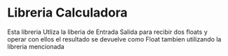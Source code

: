 # Libreria Calculadora

Esta libreria Utliza la liberia de Entrada Salida para recibir dos floats y operar con ellos
el resultado se devuelve como Float tambien utilizando la libreria mencionada